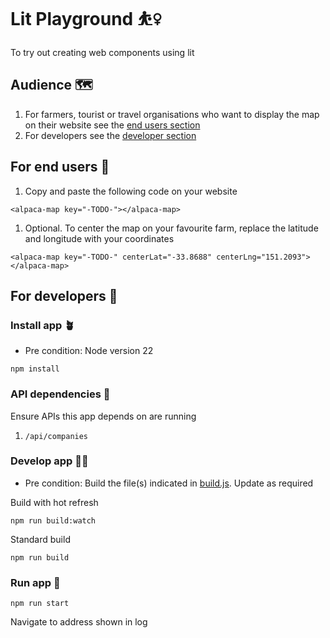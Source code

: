 # Lit Playground ⛹️‍♀️

To try out creating web components using lit

## Audience 🗺️

1. For farmers, tourist or travel organisations who want to display the map on their website see the [end users section](#for-end-users)
1. For developers see the [developer section](#for-developers)

## For end users 🪩

1. Copy and paste the following code on your website

`<alpaca-map key="-TODO-"></alpaca-map>`

1. Optional. To center the map on your favourite farm, replace the latitude and longitude with your coordinates

`<alpaca-map key="-TODO-" centerLat="-33.8688" centerLng="151.2093"></alpaca-map>`

## For developers 🤖

### Install app 🪴

- Pre condition: Node version 22

`npm install`

### API dependencies 🔗

Ensure APIs this app depends on are running

1. `/api/companies`

### Develop app 👷‍♀️

- Pre condition: Build the file(s) indicated in [build.js](build.js). Update as required

Build with hot refresh

`npm run build:watch`

Standard build

`npm run build`

### Run app 🚀

`npm run start`

Navigate to address shown in log
